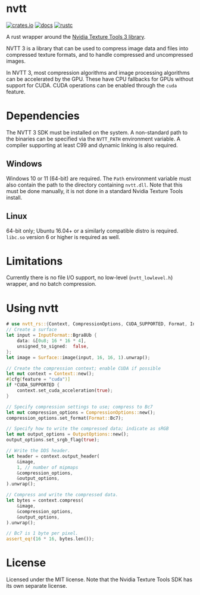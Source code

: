 # nvtt

[![crates.io](https://img.shields.io/crates/v/nvtt_rs.svg)](https://crates.io/crates/nvtt_rs)
[![docs](https://img.shields.io/badge/docs-orange.svg?style=flat)](https://mijalk0.github.io/nvtt)
[![rustc](https://img.shields.io/badge/rust-1.66%2B-orange.svg)](https://img.shields.io/badge/rust-1.66%2B-orange.svg)

A rust wrapper around the [Nvidia Texture Tools 3 library](https://developer.nvidia.com/gpu-accelerated-texture-compression).

NVTT 3 is a library that can be used to compress image data and files into compressed texture formats, and to handle compressed and uncompressed images.

In NVTT 3, most compression algorithms and image processing algorithms can be accelerated by the GPU. These have CPU fallbacks for GPUs without support for CUDA. CUDA operations can be enabled through the `cuda` feature.

# Dependencies

The NVTT 3 SDK must be installed on the system. A non-standard path to the binaries can be specified via the `NVTT_PATH` environment variable. A compiler supporting at least C99 and dynamic linking is also required.

## Windows

Windows 10 or 11 (64-bit) are required. The `Path` environment variable must also contain the path to the directory containing `nvtt.dll`. Note that this must be done manually, it is not done in a standard Nvidia Texture Tools install.

## Linux

64-bit only; Ubuntu 16.04+ or a similarly compatible distro is required. `libc.so` version 6 or higher is required as well.

# Limitations

Currently there is no file I/O support, no low-level (`nvtt_lowlevel.h`) wrapper, and no batch compression.

# Using nvtt

``` rust
# use nvtt_rs::{Context, CompressionOptions, CUDA_SUPPORTED, Format, InputFormat, OutputOptions, Surface};
// Create a surface
let input = InputFormat::Bgra8Ub {
    data: &[0u8; 16 * 16 * 4],
    unsigned_to_signed:  false,
};
let image = Surface::image(input, 16, 16, 1).unwrap();

// Create the compression context; enable CUDA if possible
let mut context = Context::new();
#[cfg(feature = "cuda")]
if *CUDA_SUPPORTED {
    context.set_cuda_acceleration(true);
}

// Specify compression settings to use; compress to Bc7
let mut compression_options = CompressionOptions::new();
compression_options.set_format(Format::Bc7);

// Specify how to write the compressed data; indicate as sRGB
let mut output_options = OutputOptions::new();
output_options.set_srgb_flag(true);

// Write the DDS header.
let header = context.output_header(
    &image,
    1, // number of mipmaps
    &compression_options,
    &output_options,
).unwrap();

// Compress and write the compressed data.
let bytes = context.compress(
    &image,
    &compression_options,
    &output_options,
).unwrap();

// Bc7 is 1 byte per pixel.
assert_eq!(16 * 16, bytes.len());
```

# License

Licensed under the MIT license. Note that the Nvidia Texture Tools SDK has its own separate license.
